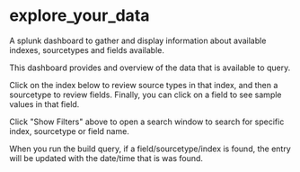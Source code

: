 # explore_your_data
A splunk dashboard to gather and display information about available indexes, sourcetypes and fields available.


This dashboard provides and overview of the data that is available to query.

Click on the index below to review source types in that index, and then a sourcetype to review fields. Finally, you can click on a field to see sample values in that field.

Click "Show Filters" above to open a search window to search for specific index, sourcetype or field name.

When you run the build query, if a field/sourcetype/index is found, the entry will be updated with the date/time that is was found. 
